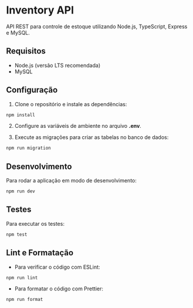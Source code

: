 # Inventory API

API REST para controle de estoque utilizando Node.js, TypeScript, Express e MySQL.

## Requisitos

- Node.js (versão LTS recomendada)
- MySQL

## Configuração

1. Clone o repositório e instale as dependências:

```sh
npm install
```

2. Configure as variáveis de ambiente no arquivo **.env**.

3. Execute as migrações para criar as tabelas no banco de dados:

```sh
npm run migration
```

## Desenvolvimento

Para rodar a aplicação em modo de desenvolvimento:

```sh
npm run dev
```

## Testes

Para executar os testes:

```sh
npm test
```

## Lint e Formatação

- Para verificar o código com ESLint:

```sh
npm run lint
```

- Para formatar o código com Prettier:

```sh
npm run format
```
